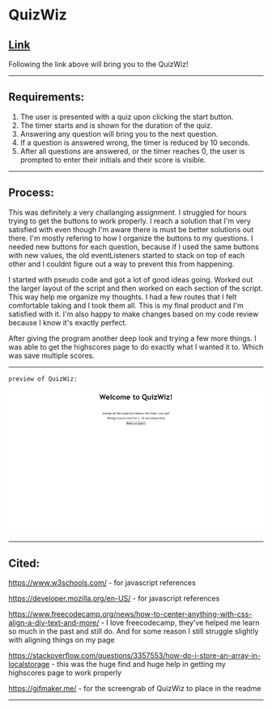 # QuizWiz

[Link](https://kashane1.github.io/quiz-wiz/)
-----------
Following the link above will bring you to the QuizWiz!

-----------
Requirements:
-----------

1. The user is presented with a quiz upon clicking the start button.
2. The timer starts and is shown for the duration of the quiz.
3. Answering any question will bring you to the next question.
4. If a question is answered wrong, the timer is reduced by 10 seconds.
5. After all questions are answered, or the timer reaches 0, the user is prompted to enter their initials and their score is visible.

-----------
Process:
-----------
This was definitely a very challanging assignment. I struggled for hours trying to get the buttons to work properly. I reach a solution that I'm very satisfied with even though I'm aware there is must be better solutions out there. I'm mostly refering to how I organize the buttons to my questions. I needed new buttons for each question, because if I used the same buttons with new values, the old eventListeners started to stack on top of each other and I couldnt figure out a way to prevent this from happening.

I started with pseudo code and got a lot of good ideas going. Worked out the larger layout of the script and then worked on each section of the script. This way help me organize my thoughts. I had a few routes that I felt comfortable taking and I took them all. This is my final product and I'm satisfied with it. I'm also happy to make changes based on my code review because I know it's exactly perfect.

After giving the program another deep look and trying a few more things. I was able to get the highscores page to do exactly what I wanted it to. Which was save multiple scores.

-----------
```
preview of QuizWiz:
```
![Image](./assets/images/quizwiz_gifmaker.gif "screenshot of the QuizWiz opening page")

-----------
Cited:
-----------
https://www.w3schools.com/ - for javascript references

https://developer.mozilla.org/en-US/ - for javascript references

https://www.freecodecamp.org/news/how-to-center-anything-with-css-align-a-div-text-and-more/ - I love freecodecamp, they've helped me learn so much in the past and still do. And for some reason I still struggle slightly with aligning things on my page

https://stackoverflow.com/questions/3357553/how-do-i-store-an-array-in-localstorage - this was the huge find and huge help in getting my highscores page to work properly

https://gifmaker.me/ - for the screengrab of QuizWiz to place in the readme

-----------